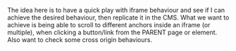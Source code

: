 The idea here is to have a quick play with iframe behaviour and see if I can achieve the desired behaviour, then replicate it in the CMS. What we want to achieve is being able to scroll to different anchors inside an iframe (or multiple), when clicking a button/link from the PARENT page or element. Also want to check some cross origin behaviours. 

